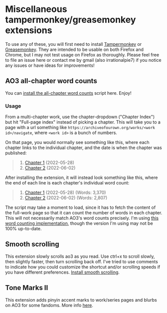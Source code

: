 # Miscellaneous tampermonkey/greasemonkey extensions

To use any of these, you will first need to install [Tampermonkey](https://www.tampermonkey.net/) or [Greasemonkey](https://www.greasespot.net/). They are intended to be usable on both Firefox and Chrome, but I may not test usage on Firefox as thoroughly. Please feel free to file an issue here or contact me by gmail (also irrationalpie7) if you notice any issues or have ideas for improvements!

## AO3 all-chapter word counts
You can [install the all-chapter word counts](https://github.com/irrationalpie7/fandom-scripts/raw/main/tampermonkey/all-word-counts.pub.user.js) script here. Enjoy!

### Usage

From a multi-chapter work, use the chapter-dropdown ("Chapter Index") but hit "Full-page index" instead of picking a chapter. This will take you to a page with a url something like `https://archiveofourown.org/works/<work id>/navigate`, where `<work id>` is a bunch of numbers.

On that page, you would normally see something like this, where each chapter links to the individual chapter, and the date is when the chapter was published:

> 1. [Chapter 1](#) (2022-05-28)
> 2. [Chapter 2](#) (2022-06-02)

After installing the extension, it will instead look something like this, where the end of each line is each chapter's individual word count:

> 1. [Chapter 1](#) (2022-05-28) (Words: 3,370)
> 2. [Chapter 2](#) (2022-06-02) (Words: 2,807)

The script may take a moment to load, since it has to fetch the content of the full-work page so that it can count the number of words in each chapter. This will not necessarily match AO3's word counts precisely. I'm using [this word counting implementation](https://github.com/byn9826/words-count), though the version I'm using may not be 100% up-to-date.

## Smooth scrolling

This extension slowly scrolls ao3 as you read. Use ctrl+x to scroll slowly, then slightly faster, then turn scrolling back off. I've tried to use comments to indicate how you could customize the shortcut and/or scrolling speeds if you have different preferences. [Install smooth scrolling](https://github.com/irrationalpie7/fandom-scripts/raw/main/tampermonkey/smooth-scrolling.pub.user.js).

## Tone Marks II

This extension adds pinyin accent marks to work/series pages and blurbs on AO3 for some fandoms. More info [here](https://github.com/irrationalpie7/AO3-Tone-Marks).
